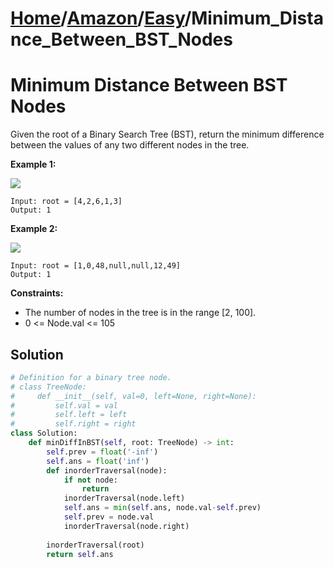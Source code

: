 # [Home](./../..)/[Amazon](./..)/[Easy](./)/Minimum_Distance_Between_BST_Nodes
<h1>Minimum Distance Between BST Nodes</h1>

<p>
Given the root of a Binary Search Tree (BST), return the minimum difference between the values of any two different nodes in the tree.
</p>

<b>Example 1:</b>

<img src="https://assets.leetcode.com/uploads/2021/02/05/bst1.jpg">

    Input: root = [4,2,6,1,3]
    Output: 1
    
<b>Example 2:</b>

<img src="https://assets.leetcode.com/uploads/2021/02/05/bst2.jpg">

    Input: root = [1,0,48,null,null,12,49]
    Output: 1

<b>Constraints:</b>

- The number of nodes in the tree is in the range [2, 100].
- 0 <= Node.val <= 105

<h2>Solution</h2>

```python
# Definition for a binary tree node.
# class TreeNode:
#     def __init__(self, val=0, left=None, right=None):
#         self.val = val
#         self.left = left
#         self.right = right
class Solution:
    def minDiffInBST(self, root: TreeNode) -> int:
        self.prev = float('-inf')
        self.ans = float('inf')
        def inorderTraversal(node):
            if not node:
                return
            inorderTraversal(node.left)
            self.ans = min(self.ans, node.val-self.prev)
            self.prev = node.val
            inorderTraversal(node.right)
        
        inorderTraversal(root)
        return self.ans
```
